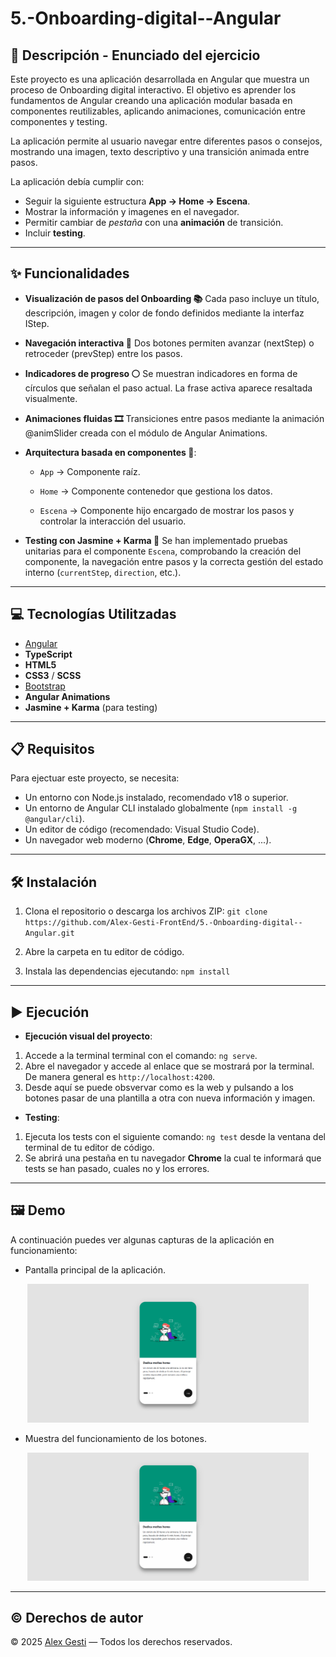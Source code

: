 # 5.-Onboarding-digital--Angular

## 📄 Descripción - Enunciado del ejercicio

Este proyecto es una aplicación desarrollada en Angular que muestra un proceso de Onboarding digital interactivo.
El objetivo es aprender los fundamentos de Angular creando una aplicación modular basada en componentes reutilizables, aplicando animaciones, comunicación entre componentes y testing.

La aplicación permite al usuario navegar entre diferentes pasos o consejos, mostrando una imagen, texto descriptivo y una transición animada entre pasos.

La aplicación debía cumplir con:

- Seguir la siguiente estructura **App -> Home -> Escena**.
- Mostrar la información y imagenes en el navegador.
- Permitir cambiar de _pestaña_ con una **animación** de transición.
- Incluir **testing**.

---

## ✨ Funcionalidades

- **Visualización de pasos del Onboarding 📚**
  Cada paso incluye un título, descripción, imagen y color de fondo definidos mediante la interfaz IStep.

- **Navegación interactiva 🔄**
  Dos botones permiten avanzar (nextStep) o retroceder (prevStep) entre los pasos.

- **Indicadores de progreso ⚪**
  Se muestran indicadores en forma de círculos que señalan el paso actual.
  La frase activa aparece resaltada visualmente.

- **Animaciones fluidas 🎞️**
  Transiciones entre pasos mediante la animación @animSlider creada con el módulo de Angular Animations.

- **Arquitectura basada en componentes 🧩**:

  - `App` → Componente raíz.

  - `Home` → Componente contenedor que gestiona los datos.

  - `Escena` → Componente hijo encargado de mostrar los pasos y controlar la interacción del usuario.

- **Testing con Jasmine + Karma 🧪**
  Se han implementado pruebas unitarias para el componente `Escena`, comprobando la creación del componente, la navegación entre pasos y la correcta gestión del estado interno (`currentStep`, `direction`, etc.).

---

## 💻 Tecnologías Utilitzadas

- [Angular](https://angular.dev)
- **TypeScript**
- **HTML5**
- **CSS3** / **SCSS**
- [Bootstrap](https://getbootstrap.com/)
- **Angular Animations**
- **Jasmine + Karma** (para testing)

---

## 📋 Requisitos

Para ejectuar este proyecto, se necesita:

- Un entorno con Node.js instalado, recomendado v18 o superior.
- Un entorno de Angular CLI instalado globalmente (`npm install -g @angular/cli`).
- Un editor de código (recomendado: Visual Studio Code).
- Un navegador web moderno (**Chrome**, **Edge**, **OperaGX**, ...).

---

## 🛠️ Instalación

1. Clona el repositorio o descarga los archivos ZIP:
   `git clone https://github.com/Alex-Gesti-FrontEnd/5.-Onboarding-digital--Angular.git`

2. Abre la carpeta en tu editor de código.
3. Instala las dependencias ejecutando: `npm install`

---

## ▶️ Ejecución

- **Ejecución visual del proyecto**:

1. Accede a la terminal terminal con el comando: `ng serve`.
2. Abre el navegador y accede al enlace que se mostrará por la terminal. De manera general es `http://localhost:4200`.
3. Desde aquí se puede obsvervar como es la web y pulsando a los botones pasar de una plantilla a otra con nueva información y imagen.

- **Testing**:

1. Ejecuta los tests con el siguiente comando: `ng test` desde la ventana del terminal de tu editor de código.
2. Se abrirá una pestaña en tu navegador **Chrome** la cual te informará que tests se han pasado, cuales no y los errores.

---

## 🖼️ Demo

A continuación puedes ver algunas capturas de la aplicación en funcionamiento:

- Pantalla principal de la aplicación.

<p align="center">
  <img src="./public/example/example_1.png" alt="Demo 1" width="450"/>
</p>

- Muestra del funcionamiento de los botones.

<p align="center">
  <img src="./public/example/example_2.gif" alt="Demo 2" width="450"/>
</p>

---

## © Derechos de autor

© 2025 [Alex Gesti](https://github.com/alexgesti) — Todos los derechos reservados.
